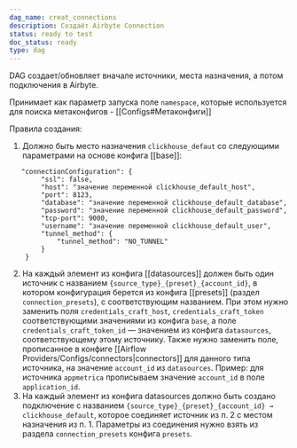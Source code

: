 ```yaml
---
dag_name: creat_connections
description: Создаёт Airbyte Connection
status: ready to test
doc_status: ready
type: dag
---
```

DAG создает/обновляет вначале источники, места назначения, а потом подключения в Airbyte.

Принимает как параметр запуска поле `namespace`, которые используется для поиска метаконфигов - [[Configs#Метаконфиги]]

Правила создания:
1. Должно быть место назначения `clickhouse_defaut` со следующими параметрами на основе конфига [[base]]:
```
   "connectionConfiguration": {
        "ssl": false,
        "host": "значение переменной clickhouse_default_host",
        "port": 8123,
        "database": "значение переменной clickhouse_default_database",
        "password": "значение переменной clickhouse_default_password",
        "tcp-port": 9000,
        "username": "значение переменной clickhouse_default_user",
        "tunnel_method": {
            "tunnel_method": "NO_TUNNEL"
        }
    }
```
2. На каждый элемент из конфига [[datasources]] должен быть один источник с названием `{source_type}_{preset}_{account_id}`, в котором конфигурация берется из конфига [[presets]] (раздел `connection_presets`), с соответствующим названием. При этом нужно заменить поля `credentials_craft_host`, `credentials_craft_token` соответствующими значениями из конфига `base`, а поле `credentials_craft_token_id` — значением из конфига `datasources`, соответствующему этому источнику. Также нужно заменить поле, прописанное в конфиге [[Airflow Providers/Configs/connectors|connectors]] для данного типа источника, на значение `account_id` из `datasources`. Пример: для источника `appmetrica` прописываем значение `account_id` в поле `application_id`.
3. На каждый элемент из конфига datasources должно быть создано подключение с названием `{source_type}_{preset}_{account_id} → clickhouse_default`, которое соединяет источник из п. 2 с местом назначения из п. 1. Параметры из соединения нужно взять из раздела `connection_presets` конфига `presets`.